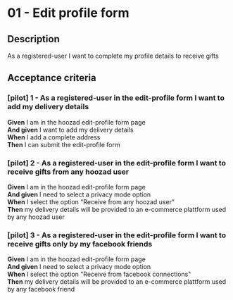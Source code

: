 # 01 - Edit profile form

## Description
As a registered-user I want to complete my profile details to receive gifts

## Acceptance criteria

### [pilot] 1 - As a registered-user in the edit-profile form I want to add my delivery details

**Given** I am in the hoozad edit-profile form page  
**And given** I want to add my delivery details     
**When** I add a complete address    
**Then** I can submit the edit-profile form 

### [pilot] 2 - As a registered-user in the edit-profile form I want to receive gifts from any hoozad user  

**Given** I am in the hoozad edit-profile form page  
**And given** I need to select a privacy mode option   
**When** I select the option "Receive from any hoozad user"  
**Then** my delivery details will be provided to an e-commerce plattform used by any hoozad user  

### [pilot] 3 - As a registered-user in the edit-profile form I want to receive gifts only by my facebook friends  

**Given** I am in the hoozad edit-profile form page   
**And given** I need to select a privacy mode option   
**When** I select the option "Receive from facebook connections"  
**Then** my delivery details will be provided to an e-commerce plattform used by any facebook friend 
